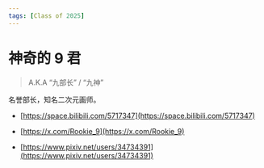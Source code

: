 ```yaml
---
tags: [Class of 2025]
---
```


# 神奇的 9 君

> A.K.A “九部长” / “九神”

名誉部长，知名二次元画师。

-   [https://space.bilibili.com/5717347](https://space.bilibili.com/5717347)

-   [https://x.com/Rookie_9](https://x.com/Rookie_9)

-   [https://www.pixiv.net/users/34734391](https://www.pixiv.net/users/34734391)
